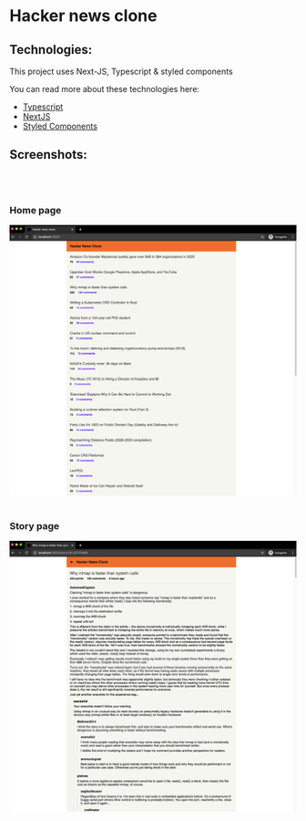 # Hacker news clone 

## Technologies: 

This project uses Next-JS, Typescript & styled components

You can read more about these technologies here:
- [Typescript](https://www.typescriptlang.org/)
- [NextJS](https://nextjs.org/)
- [Styled Components](https://www.styled-components.com/)
  <br />


## Screenshots: 
<br />
<br />

### Home page
![](./static/images/HomePage.png)
<br />
<br />


### Story page
![](./static/images/StoryPage.png)

